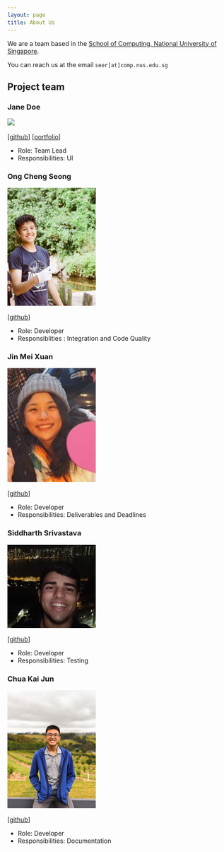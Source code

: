 ```yaml
---
layout: page
title: About Us
---
```


We are a team based in the [School of Computing, National University of Singapore](http://www.comp.nus.edu.sg).

You can reach us at the email `seer[at]comp.nus.edu.sg`

## Project team

### Jane Doe

<img src="images/johndoe.png" width="200px">

[[github](http://github.com/johndoe)]
[[portfolio](team/johndoe.md)]

* Role: Team Lead
* Responsibilities: UI

### Ong Cheng Seong

<img src="images/ChengSeong.png" width="200px">

[[github](https://github.com/chengseong)]

* Role: Developer
* Responsiblities : Integration and Code Quality

### Jin Mei Xuan

<img src="images/meixuanjin.png" width="200px">

[[github](http://github.com/meixuanjin)]

* Role: Developer
* Responsibilities: Deliverables and Deadlines

### Siddharth Srivastava

<img src="images/siddharth-sid.png" width="200px">

[[github](https://github.com/siddharth-sid)]

[comment]: <> ([[portfolio]&#40;team/johndoe.md&#41;])

* Role: Developer
* Responsibilities: Testing

### Chua Kai Jun


<img src="images/KaiJun.png" width="200px">

[[github](http://github.com/nujiak)]

* Role: Developer
* Responsibilities: Documentation
